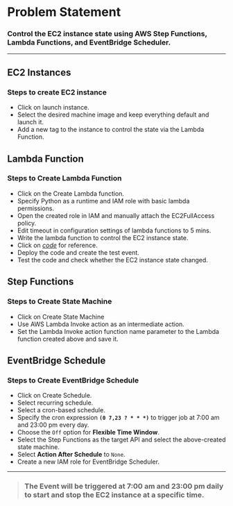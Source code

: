 # Problem Statement
### Control the EC2 instance state using AWS Step Functions, Lambda Functions, and EventBridge Scheduler.

---

## EC2 Instances
### Steps to create EC2 instance
- Click on launch instance.
- Select the desired machine image and keep everything default and launch it.
- Add a new tag to the instance to control the state via the Lambda Function.

## Lambda Function
### Steps to Create Lambda Function
- Click on the Create Lambda function.
- Specify Python as a runtime and IAM role with basic lambda permissions.
- Open the created role in IAM and manually attach the EC2FullAccess policy.
- Edit timeout in configuration settings of lambda functions to 5 mins.
- Write the lambda function to control the EC2 instance state.
- Click on *[code](https://github.com/sahilphule/templates/blob/master/aws/lambda.py)* for reference.
- Deploy the code and create the test event.
- Test the code and check whether the EC2 instance state changed.

## Step Functions
### Steps to Create State Machine
- Click on Create State Machine
- Use AWS Lambda Invoke action as an intermediate action.
- Set the Lambda Invoke action function name parameter to the Lambda function created above and save it.

## EventBridge Schedule
### Steps to Create EventBridge Schedule
- Click on Create Schedule.
- Select recurring schedule.
- Select a cron-based schedule.
- Specify the cron expression **`(0 7,23 ? * * *)`** to trigger job at 7:00 am and 23:00 pm every day.
- Choose the `Off` option for **Flexible Time Window**.
- Select the Step Functions as the target API and select the above-created state machine.
- Select **Action After Schedule** to `None`.
- Create a new IAM role for EventBridge Scheduler.

---

> ### The Event will be triggered at 7:00 am and 23:00 pm daily to start and stop the EC2 instance at a specific time.
